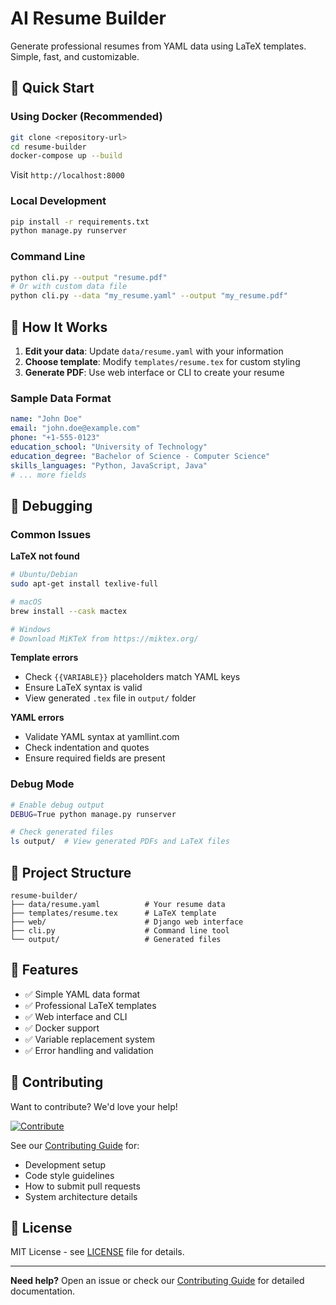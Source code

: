 # AI Resume Builder

Generate professional resumes from YAML data using LaTeX templates. Simple, fast, and customizable.

## 🚀 Quick Start

### Using Docker (Recommended)

```bash
git clone <repository-url>
cd resume-builder
docker-compose up --build
```

Visit `http://localhost:8000`

### Local Development

```bash
pip install -r requirements.txt
python manage.py runserver
```

### Command Line

```bash
python cli.py --output "resume.pdf"
# Or with custom data file
python cli.py --data "my_resume.yaml" --output "my_resume.pdf"
```

## 📝 How It Works

1. **Edit your data**: Update `data/resume.yaml` with your information
2. **Choose template**: Modify `templates/resume.tex` for custom styling
3. **Generate PDF**: Use web interface or CLI to create your resume

### Sample Data Format

```yaml
name: "John Doe"
email: "john.doe@example.com"
phone: "+1-555-0123"
education_school: "University of Technology"
education_degree: "Bachelor of Science - Computer Science"
skills_languages: "Python, JavaScript, Java"
# ... more fields
```

## 🔧 Debugging

### Common Issues

**LaTeX not found**

```bash
# Ubuntu/Debian
sudo apt-get install texlive-full

# macOS
brew install --cask mactex

# Windows
# Download MiKTeX from https://miktex.org/
```

**Template errors**

- Check `{{VARIABLE}}` placeholders match YAML keys
- Ensure LaTeX syntax is valid
- View generated `.tex` file in `output/` folder

**YAML errors**

- Validate YAML syntax at yamllint.com
- Check indentation and quotes
- Ensure required fields are present

### Debug Mode

```bash
# Enable debug output
DEBUG=True python manage.py runserver

# Check generated files
ls output/  # View generated PDFs and LaTeX files
```

## 📁 Project Structure

```
resume-builder/
├── data/resume.yaml          # Your resume data
├── templates/resume.tex      # LaTeX template
├── web/                      # Django web interface
├── cli.py                    # Command line tool
└── output/                   # Generated files
```

## 🎯 Features

- ✅ Simple YAML data format
- ✅ Professional LaTeX templates
- ✅ Web interface and CLI
- ✅ Docker support
- ✅ Variable replacement system
- ✅ Error handling and validation

## 🤝 Contributing

Want to contribute? We'd love your help!

[![Contribute](https://img.shields.io/badge/📖-Contributing%20Guide-blue?style=for-the-badge)](CONTRIBUTING.md)

See our [Contributing Guide](CONTRIBUTING.md) for:

- Development setup
- Code style guidelines
- How to submit pull requests
- System architecture details

## 📄 License

MIT License - see [LICENSE](LICENSE) file for details.

---

**Need help?** Open an issue or check our [Contributing Guide](CONTRIBUTING.md) for detailed documentation.
